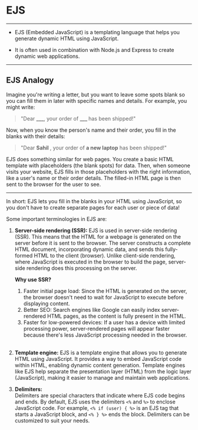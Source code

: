# EJS

---

 - EJS (Embedded JavaScript)  is a templating language that helps you generate dynamic HTML using JavaScript. 

 - It is often used in combination with Node.js and Express to create dynamic web applications.

---

## EJS Analogy

Imagine you're writing a letter, but you want to leave some spots blank so you can fill them in later with specific names and details. For example, you might write:


> "Dear <b>___</b>, your order of <b> ___ </b> has been shipped!"


Now, when you know the person's name and their order, you fill in the blanks with their details:


> "Dear <b> Sahil </b>, your order of <b>a new laptop</b> has been shipped!"


EJS does something similar for web pages. You create a basic HTML template with placeholders (the blank spots) for data. Then, when someone visits your website, EJS fills in those placeholders with the right information, like a user's name or their order details. The filled-in HTML page is then sent to the browser for the user to see.
 
 ---

In short: EJS lets you fill in the blanks in your HTML using JavaScript, so you don't have to create separate pages for each user or piece of data!



Some important terminologies in EJS are:

1. <b> Server-side rendering (SSR):</b> 
   EJS is used in server-side rendering (SSR). This means that the HTML for a webpage is generated on the server before it is sent to the browser. The server constructs a complete HTML document, incorporating dynamic data, and sends this fully-formed HTML to the client (browser). Unlike client-side rendering, where JavaScript is executed in the browser to build the page, server-side rendering does this processing on the server.
   <br/>
  

    <b>Why use SSR?</b>
      1. Faster initial page load: Since the HTML is generated on the server, the browser doesn't need to wait for JavaScript to execute before displaying content.
      2. Better SEO: Search engines like Google can easily index server-rendered HTML pages, as the content is fully present in the HTML.
      3. Faster for low-powered devices: If a user has a device with limited processing power, server-rendered pages will appear faster because there's less JavaScript processing needed in the browser.

    <br/>

2. <b> Template engine:</b> 
   EJS is a template engine that allows you to generate HTML using JavaScript. It provides a way to embed JavaScript code within HTML, enabling dynamic content generation. Template engines like EJS help separate the presentation layer (HTML) from the logic layer (JavaScript), making it easier to manage and maintain web applications.

3. <b> Delimiters:</b>  
    Delimiters are special characters that indicate where EJS code begins and ends. By default, EJS uses the delimiters `<%` and `%>` to enclose JavaScript code. For example, `<% if (user) { %>` is an EJS tag that starts a JavaScript block, and `<% } %>` ends the block. Delimiters can be customized to suit your needs.

   

